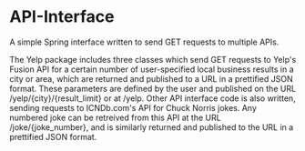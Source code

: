 # API-Interface

A simple Spring interface written to send GET requests to multiple APIs.

The Yelp package includes three classes which send GET requests to Yelp's Fusion API for a certain number of user-specified local business results in a city or area, which are returned and published to a URL in a prettified JSON format. These parameters are defined by the user and published on the URL /yelp/{city}/{result_limit} or at /yelp. Other API interface code is also written, sending requests to ICNDb.com's API for Chuck Norris jokes. Any numbered joke can be retreived from this API at the URL /joke/{joke_number}, and is similarly returned and published to the URL in a prettified JSON format.
